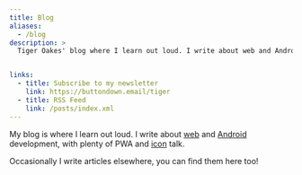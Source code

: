 ```yaml
---
title: Blog
aliases:
  - /blog
description: >
  Tiger Oakes' blog where I learn out loud. I write about web and Android development, with plenty of PWA and icon talk.


links:
  - title: Subscribe to my newsletter
    link: https://buttondown.email/tiger
  - title: RSS Feed
    link: /posts/index.xml
---
```


My blog is where I learn out loud. I write about [web](tags/web/) and [Android](tags/android/) development, with plenty of PWA and [icon](tags/icons/) talk.

Occasionally I write articles elsewhere, you can find them here too!
